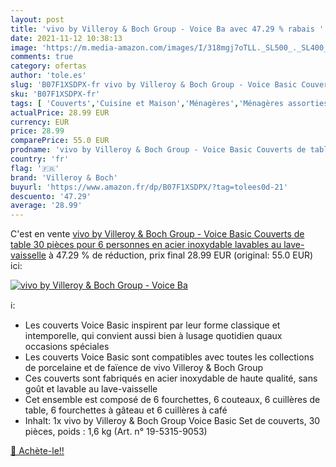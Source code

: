 ```yaml
---
layout: post
title: 'vivo by Villeroy & Boch Group - Voice Ba avec 47.29 % rabais '
date: 2021-11-12 10:38:13
image: 'https://m.media-amazon.com/images/I/318mgj7oTLL._SL500_._SL400_.jpg'
comments: true
category: ofertas
author: 'tole.es'
slug: 'B07F1XSDPX-fr vivo by Villeroy & Boch Group - Voice Basic Couverts de...'
sku: 'B07F1XSDPX-fr'
tags: [ 'Couverts','Cuisine et Maison','Ménagères','Ménagères assorties','Vaisselle et arts de la table','villeroy & boch', ]
actualPrice: 28.99 EUR
currency: EUR
price: 28.99
comparePrice: 55.0 EUR
prodname: 'vivo by Villeroy & Boch Group - Voice Basic Couverts de table  30 pièces  pour 6 personnes  en acier inoxydable  lavables au lave-vaisselle'
country: 'fr'
flag: '🇫🇷'
brand: 'Villeroy & Boch'
buyurl: 'https://www.amazon.fr/dp/B07F1XSDPX/?tag=tolees0d-21'
descuento: '47.29'
average: '28.99'
---
```


C'est en vente [vivo by Villeroy & Boch Group - Voice Basic Couverts de table  30 pièces  pour 6 personnes  en acier inoxydable  lavables au lave-vaisselle](https://www.amazon.fr/dp/B07F1XSDPX/?tag=tolees0d-21)  à  47.29 % de réduction, prix final  28.99 EUR (original: 55.0 EUR) ici:

[![vivo by Villeroy & Boch Group - Voice Ba](https://m.media-amazon.com/images/I/318mgj7oTLL._SL500_._SL400_.jpg)](https://www.amazon.fr/dp/B07F1XSDPX/?tag=tolees0d-21)

ℹ️:

- Les couverts Voice Basic inspirent par leur forme classique et intemporelle, qui convient aussi bien à lusage quotidien quaux occasions spéciales
- Les couverts Voice Basic sont compatibles avec toutes les collections de porcelaine et de faïence de vivo Villeroy & Boch Group
- Ces couverts sont fabriqués en acier inoxydable de haute qualité, sans goût et lavable au lave-vaisselle
- Cet ensemble est composé de 6 fourchettes, 6 couteaux, 6 cuillères de table, 6 fourchettes à gâteau et 6 cuillères à café
- Inhalt: 1x vivo by Villeroy & Boch Group Voice Basic Set de couverts, 30 pièces, poids : 1,6 kg (Art. n° 19-5315-9053)

[🛒 Achète-le!!](https://www.amazon.fr/dp/B07F1XSDPX/?tag=tolees0d-21)
